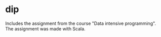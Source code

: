 # dip
Includes the assignment from the course "Data intensive programming". The assignment was made with Scala.
